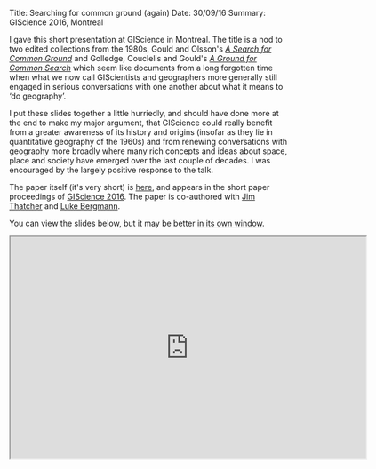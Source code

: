 Title: Searching for common ground (again)
Date: 30/09/16
Summary: GIScience 2016, Montreal

I gave this short presentation at GIScience in Montreal. The title is a nod to two edited collections from the 1980s, Gould and Olsson's [_A Search for Common Ground_](https://www.amazon.com/Search-Common-Ground-P-Gould/dp/0850860938) and Golledge, Couclelis and Gould's [_A Ground for Common Search_](https://www.amazon.com/Ground-Common-Search-Reginald-Golledge/dp/9999938833) which seem like documents from a long forgotten time when what we now call GIScientists and geographers more generally still engaged in serious conversations with one another about what it means to &lsquo;do geography&rsquo;.

I put these slides together a little hurriedly, and should have done more at the end to make my major argument, that GIScience could really benefit from a greater awareness of its history and origins (insofar as they lie in quantitative geography of the 1960s) and from renewing conversations with geography more broadly where many rich concepts and ideas about space, place and society have emerged over the last couple of decades. I was encouraged by the largely positive response to the talk.

The paper itself (it's very short) is [here](https://southosullivan.com/geodos/resources/SearchingForCommonGround-Again.pdf), and appears in the short paper proceedings of [GIScience 2016](http://giscience2016.org/). The paper is co-authored with [Jim Thatcher](http://jimthatcher.net/) and [Luke Bergmann](http://faculty.washington.edu/lrb9/).

You can view the slides below, but it may be better [in its own window](https://southosullivan.com/talks/GIScience2016-presentation/index.html).

<iframe src="https://southosullivan.com/talks/GIScience2016-presentation/index.html" width="640" height="400"></iframe>
